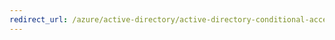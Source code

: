 ```yaml
---
redirect_url: /azure/active-directory/active-directory-conditional-access-unlicensed-usage-report
---
```

